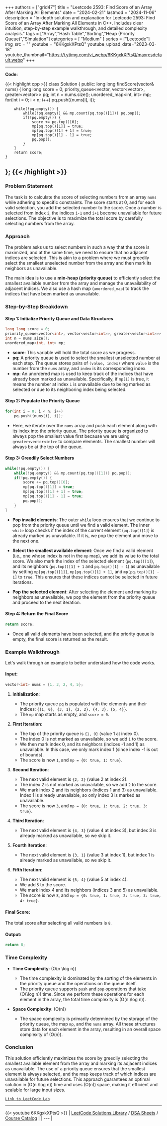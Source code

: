 
+++
authors = ["grid47"]
title = "Leetcode 2593: Find Score of an Array After Marking All Elements"
date = "2024-02-21"
lastmod = "2024-11-06"
description = "In-depth solution and explanation for Leetcode 2593: Find Score of an Array After Marking All Elements in C++. Includes clear intuition, step-by-step example walkthrough, and detailed complexity analysis."
tags = ["Array","Hash Table","Sorting","Heap (Priority Queue)","Simulation"]
categories = [
    "Medium"
]
series = ["Leetcode"]
img_src = ""
youtube = "6KKgxkXPtsQ"
youtube_upload_date="2023-03-18"
youtube_thumbnail="https://i.ytimg.com/vi_webp/6KKgxkXPtsQ/maxresdefault.webp"
+++



---
**Code:**

{{< highlight cpp >}}
class Solution {
public:
    long long findScore(vector<int>& nums) {
        long long score = 0;
        priority_queue<vector<int>, vector<vector<int>>, greater<vector<int>>> pq;
        int n = nums.size();
        unordered_map<int, int> mp;
        for(int i = 0; i < n; i++)
            pq.push({nums[i], i});
        
        while(!pq.empty()) {
            while(!pq.empty() && mp.count(pq.top()[1])) pq.pop();
            if(!pq.empty()) {
                score += pq.top()[0];
                mp[pq.top()[1]] = true;
                mp[pq.top()[1] + 1] = true;
                mp[pq.top()[1] - 1] = true;                
                pq.pop();
            }
        }
        return score;
    }
};
{{< /highlight >}}
---

### Problem Statement

The task is to calculate the score of selecting numbers from an array `nums` while adhering to specific constraints. The score starts at 0, and for each valid selection, you add the selected number to the score. Once a number is selected from index `i`, the indices `i-1` and `i+1` become unavailable for future selections. The objective is to maximize the total score by carefully selecting numbers from the array.

### Approach

The problem asks us to select numbers in such a way that the score is maximized, and at the same time, we need to ensure that no adjacent indices are selected. This is akin to a problem where we must greedily select the smallest unselected number from the array and then mark its neighbors as unavailable.

The main idea is to use a **min-heap (priority queue)** to efficiently select the smallest available number from the array and manage the unavailability of adjacent indices. We also use a hash map (`unordered_map`) to track the indices that have been marked as unavailable.

### Step-by-Step Breakdown

#### Step 1: Initialize Priority Queue and Data Structures
```cpp
long long score = 0;
priority_queue<vector<int>, vector<vector<int>>, greater<vector<int>>> pq;
int n = nums.size();
unordered_map<int, int> mp;
```
- **score**: This variable will hold the total score as we progress.
- **pq**: A priority queue is used to select the smallest unselected number at each step. The queue stores pairs of `(value, index)` where `value` is the number from the `nums` array, and `index` is its corresponding index.
- **mp**: An unordered map is used to keep track of the indices that have already been marked as unavailable. Specifically, if `mp[i]` is true, it means the number at index `i` is unavailable due to being marked as selected or due to its neighboring index being selected.

#### Step 2: Populate the Priority Queue
```cpp
for(int i = 0; i < n; i++)
    pq.push({nums[i], i});
```
- Here, we iterate over the `nums` array and push each element along with its index into the priority queue. The priority queue is organized to always pop the smallest value first because we are using `greater<vector<int>>` to compare elements. The smallest number will always be at the top of the queue.

#### Step 3: Greedily Select Numbers
```cpp
while(!pq.empty()) {
    while(!pq.empty() && mp.count(pq.top()[1])) pq.pop();
    if(!pq.empty()) {
        score += pq.top()[0];
        mp[pq.top()[1]] = true;
        mp[pq.top()[1] + 1] = true;
        mp[pq.top()[1] - 1] = true;
        pq.pop();
    }
}
```
- **Pop invalid elements**: The outer `while` loop ensures that we continue to pop from the priority queue until we find a valid element. The inner `while` loop checks if the index of the current element (`pq.top()[1]`) is already marked as unavailable. If it is, we pop the element and move to the next one.
  
- **Select the smallest available element**: Once we find a valid element (i.e., one whose index is not in the `mp` map), we add its value to the total score. We also mark the index of the selected element (`pq.top()[1]`), and its neighbors (`pq.top()[1] + 1` and `pq.top()[1] - 1`) as unavailable by setting `mp[pq.top()[1]]`, `mp[pq.top()[1] + 1]`, and `mp[pq.top()[1] - 1]` to `true`. This ensures that these indices cannot be selected in future iterations.
  
- **Pop the selected element**: After selecting the element and marking its neighbors as unavailable, we pop the element from the priority queue and proceed to the next iteration.

#### Step 4: Return the Final Score
```cpp
return score;
```
- Once all valid elements have been selected, and the priority queue is empty, the final score is returned as the result.

### Example Walkthrough

Let's walk through an example to better understand how the code works.

#### Input:
```cpp
vector<int> nums = {1, 3, 2, 4, 5};
```

1. **Initialization**:
   - The priority queue `pq` is populated with the elements and their indices: `{{1, 0}, {3, 1}, {2, 2}, {4, 3}, {5, 4}}`.
   - The `mp` map starts as empty, and `score = 0`.

2. **First Iteration**:
   - The top of the priority queue is `{1, 0}` (value 1 at index 0).
   - The index 0 is not marked as unavailable, so we add `1` to the score.
   - We then mark index 0, and its neighbors (indices -1 and 1) as unavailable. In this case, we only mark index 1 (since index -1 is out of bounds).
   - The score is now `1`, and `mp = {0: true, 1: true}`.

3. **Second Iteration**:
   - The next valid element is `{2, 2}` (value 2 at index 2).
   - The index 2 is not marked as unavailable, so we add `2` to the score.
   - We mark index 2 and its neighbors (indices 1 and 3) as unavailable. Index 1 is already unavailable, so only index 3 is marked as unavailable.
   - The score is now `3`, and `mp = {0: true, 1: true, 2: true, 3: true}`.

4. **Third Iteration**:
   - The next valid element is `{4, 3}` (value 4 at index 3), but index 3 is already marked as unavailable, so we skip it.

5. **Fourth Iteration**:
   - The next valid element is `{3, 1}` (value 3 at index 1), but index 1 is already marked as unavailable, so we skip it.

6. **Fifth Iteration**:
   - The next valid element is `{5, 4}` (value 5 at index 4).
   - We add `5` to the score.
   - We mark index 4 and its neighbors (indices 3 and 5) as unavailable.
   - The score is now `8`, and `mp = {0: true, 1: true, 2: true, 3: true, 4: true}`.

#### Final Score:
The total score after selecting all valid numbers is `8`.

#### Output:
```cpp
return 8;
```

### Time Complexity

- **Time Complexity**: \(O(n \log n)\)
  - The time complexity is dominated by the sorting of the elements in the priority queue and the operations on the queue itself.
  - The priority queue supports `push` and `pop` operations that take \(O(\log n)\) time. Since we perform these operations for each element in the array, the total time complexity is \(O(n \log n)\).
  
- **Space Complexity**: \(O(n)\)
  - The space complexity is primarily determined by the storage of the priority queue, the map `mp`, and the `nums` array. All these structures store data for each element in the array, resulting in an overall space complexity of \(O(n)\).

### Conclusion

This solution efficiently maximizes the score by greedily selecting the smallest available element from the array and marking its adjacent indices as unavailable. The use of a priority queue ensures that the smallest element is always selected, and the map keeps track of which indices are unavailable for future selections. This approach guarantees an optimal solution in \(O(n \log n)\) time and uses \(O(n)\) space, making it efficient and scalable for large input sizes.

[`Link to LeetCode Lab`](https://leetcode.com/problems/find-score-of-an-array-after-marking-all-elements/description/)

---
{{< youtube 6KKgxkXPtsQ >}}
| [LeetCode Solutions Library](https://grid47.xyz/leetcode/) / [DSA Sheets](https://grid47.xyz/sheets/) / [Course Catalog](https://grid47.xyz/courses/) |
| --- |
